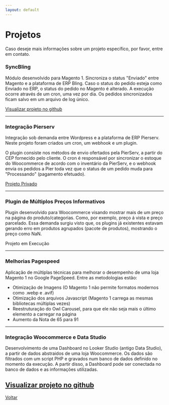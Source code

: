 ```yaml
---
layout: default
---
```


# Projetos

Caso deseje mais informações sobre um projeto específico, por favor, entre em contato. 

### SyncBling <small><i style="font-size: 20px; color: #ED5E00" class="fa-brands fa-magento"></i></small>

<p>
Módulo desenvolvido para Magento 1. Sincroniza o status "Enviado" entre Magento e a plataforma de ERP Bling.
Caso o status do pedido esteja como Enviado no ERP, o status do pedido no Magento é alterado.
A execução ocorre através de um cron, uma vez por dia. Os pedidos sincronizados ficam salvo em um arquivo de log único.
</p>
<a href="https://github.com/fkdarven/magento1_syncbling" class="see-on-github">Visualizar projeto no github <i style="font-size: 25px; color:"  class="fa-brands fa-github"></i></a> 

--------

### Integração Pierserv <small><i style="font-size: 20px; color: #21759B" class="fa-brands fa-wordpress"></i></small>

<p>
Integração sob demanda entre Wordpress e a plataforma de ERP Pierserv. Neste projeto foram criados um cron, um webhook e um plugin.

O plugin consiste nos métodos de envio ofertados pela PierServ, a partir do CEP fornecido pelo cliente. O cron é responsável por sincronizar o estoque do Woocommerce de acordo com o inventário da PierServ, e o webhook 
envia os pedidos a Pier toda vez que o status de um pedido muda para "Processando" (pagamento efetuado).
</p>
<a href="mailto:contato@darven.wtf" class="private-project">Projeto Privado <i class="fa-regular fa-file-lock"></i> </a>

-------

### Plugin de Múltiplos Preços Informativos <small><i style="font-size: 20px; color: #21759B" class="fa-brands fa-wordpress"></i></small>

Plugin desenvolvido para Woocommerce visando mostrar mais de um preço na página do produto/categorias. Como, por exemplo, preço á vista e preço parcelado. Essa demanda surgiu
visto que, os plugins já existentes estavam gerando erro em produtos agrupados (pacote de produtos), mostrando o preço como NaN.

<span class="executing">Projeto em Execução</span>

-------

### Melhorias Pagespeed <small><i style="font-size: 20px; color: #ED5E00" class="fa-brands fa-magento"></i></small>

Aplicação de múltiplas técnicas para melhorar o desempenho de uma loja Magento 1 no Google PageSpeed. Entre as metodologias estão:

- Otimização de Imagens (O Magento 1 não permite formatos modernos como .webp e .avif)
- Otimização dos arquivos Javascript (Magento 1 carrega as mesmas bibliotecas múltiplas vezes)
- Reestruturação do Owl Carousel, para que ele não seja mais o último elemento a carregar na página
- Aumento da Nota de 65 para 91

<!-- <a href="https://github.com/fkdarven/magento1_optimize" class="see-on-github">Visualizar projeto no github <i style="font-size: 25px; color:"  class="fa-brands fa-github"></i></a> !-->
-------
### Integração Woocommerce e Data Studio <small><i style="font-size: 20px; color: #21759B" class="fa-brands fa-wordpress"></i> <i style="font-size: 20px; color: #4285F4" class="fa-brands fa-google"></i></small>

Desenvolvimento de uma Dashboard no Looker Studio (antigo Data Studio), a partir de dados abstraidos de uma loja Woocommerce. Os dados são filtrados com um script PHP e gravados num banco de dados definido no momento da execução.
A partir disso, a Dashboard pode ser conectada no banco de dados e as informações utilizadas.

<a href="https://github.com/fkdarven/woo-google" class="see-on-github">Visualizar projeto no github <i style="font-size: 25px; color:"  class="fa-brands fa-github"></i></a> 
--------



[Voltar](./)
    